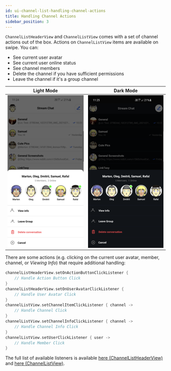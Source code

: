 ```yaml
---
id: ui-channel-list-handling-channel-actions
title: Handling Channel Actions
sidebar_position: 3
---
```

`ChannelListHeaderView` and `ChannelListView` comes with a set of channel actions out of the box. Actions on `ChannelListView` items are available on swipe. You can:
* See current user avatar
* See current user online status
* See channel members
* Delete the channel if you have sufficient permissions
* Leave the channel if it's a group channel

| Light Mode | Dark Mode |
| --- | --- |
|![light_mode](../../assets/channel_action_light.png)|![dark_mode](../../assets/channel_action_dark.png)|

There are some actions (e.g. clicking on the current user avatar, member, channel, or _Viewing Info_) that require additional handling:
```kotlin
channelListHeaderView.setOnActionButtonClickListener {
    // Handle Action Button Click
}
channelListHeaderView.setOnUserAvatarClickListener {
    // Handle User Avatar Click
}
channelListView.setChannelItemClickListener { channel ->
    // Handle Channel Click
}
channelListView.setChannelInfoClickListener { channel ->
    // Handle Channel Info Click
}
channelListView.setUserClickListener { user ->
    // Handle Member Click
}
```
The full list of available listeners is available [here (ChannelListHeaderView)](https://getstream.github.io/stream-chat-android/stream-chat-android-ui-components/stream-chat-android-ui-components/io.getstream.chat.android.ui.channel.list.header/-channel-list-header-view/index.html) and [here (ChannelListView)](https://getstream.github.io/stream-chat-android/stream-chat-android-ui-components/stream-chat-android-ui-components/io.getstream.chat.android.ui.channel.list/-channel-list-view/index.html).
